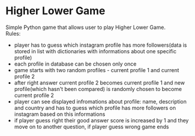 # Higher Lower Game

Simple Python game that allows user to play Higher Lower Game.\
Rules:
- player has to guess which instagram profile has more followers(data is stored in list with dictionaries with informations about one specific profile)
- each profile in database can be chosen only once
- game starts with two random profiles - current profile 1 and current profile 2
- after right answer current profile 2 becomes current profile 1 and new profile(which hasn't been compared) is randomly chosen to become current profile 2 
- player can see displayed infromations about profile: name, description and country and has to guess which profile has more followers on instagram based on this informations
- if player guess right their good answer score is increased by 1 and they move on to another question, if player guess wrong game ends

